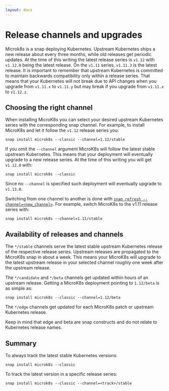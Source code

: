 ```yaml
---
layout: docs
---
```

# Release channels and upgrades

Microk8s is a snap deploying Kubernetes. Upstream Kubernetes ships a new release about every three months, while old releases get periodic updates. At the time of this writing the latest release series is `v1.12` with `v1.12.0` being the latest release. On the `v1.11` series, `v1.11.3` is the latest release. It is important to remember that upstream Kubernetes is committed to maintain backwards compatibility only within a release series. That means that your Kubernetes will not break due to API changes when you upgrade from `v1.11.x` to `v1.11.y` but may break if you upgrade from `v1.11.x` to `v1.12.z`.


## Choosing the right channel

When installing MicroK8s you can select your desired upstream Kubernetes series with the corresponding snap channel. For example, to install MicroK8s and let it follow the `v1.12` release series you:

```
snap install microk8s --classic --channel=1.12/stable
```

If you omit the `--channel` argument MicroK8s will follow the latest stable upstream Kubernetes. This means that your deployment will eventually upgrade to a new release series. At the time of this writing you will get `v1.12.0` with:

```
snap install microk8s --classic
```

Since no `--channel` is specified such deployment will eventually upgrade to `v1.13.0`.


Switching from one channel to another is done with [`snap refresh --channel=<new_channel>`](https://docs.snapcraft.io/reference/snap-command#refresh). For example, switch MicroK8s to the v1.11 release series with:

```
snap install microk8s --channel=1.11/stable
```

## Availability of releases and channels

The `*/stable` channels serve the latest stable upstream Kubernetes release of the respective release series. Upstream releases are propagated to the MicroK8s snap in about a week. This means your MicroK8s will upgrade to the latest upstream release in your selected channel roughly one week after the upstream release.

The `*/candidate` and `*/beta` channels get updated within hours of an upstream release. Getting a MicroK8s deployment pointing to `1.12/beta` is as simple as:

```
snap install microk8s --classic --channel=1.12/beta
```

The `*/edge` channels get updated for each MicroK8s patch or upstream Kubernetes release.

Keep in mind that edge and beta are snap constructs and do not relate to Kubernetes release names.

## Summary

To always track the latest stable Kubernetes versions:

```
snap install microk8s --classic
```

To track the latest version in a specific release series:

```
snap install microk8s --classic --channel=<track>/stable
```
